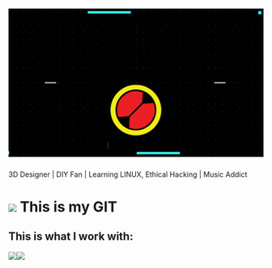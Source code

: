 <h1> <img src="https://github.com/RokkuX/RokkuX/blob/main/BIENVENIDOS%20A%20MI%20GIT.gif?raw=true" width="1000"></h1>

3D Designer | DIY Fan | Learning LINUX, Ethical Hacking | Music Addict

<h1> <img src="https://media.giphy.com/media/SqBjjnQwMicwGRoIHA/giphy.gif" width="40px"> This is my GIT </h1>


## This is what I work with:
<img src="https://www.vectorlogo.zone/logos/arduino/arduino-ar21.svg" width="120px"><img src="https://uspto.report/TM/87049699/mark.png" width="160px">
